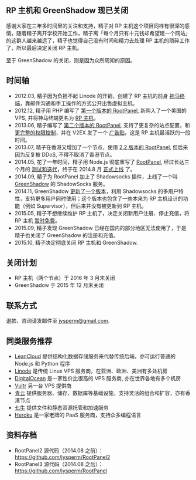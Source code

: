 ## RP 主机和 GreenShadow 现已关闭

感谢大家在三年多时间里的关注和支持，精子对 RP 主机这个项目同样有很深的感情，随着精子离开学校开始工作，精子离「每个月只有十元钱却希望建一个网站」的这群人越来越远了，精子也觉得自己没有时间和精力去处理 RP 主机的琐碎工作了，所以最后决定关闭 RP 主机。

至于 GreenShadow 的关闭，则是因为众所周知的原因。

## 时间轴

* 2012.03, 精子因为负担不起 Linode 的开销，创建了 RP 主机的前身 [神马终端](https://web.archive.org/web/20121024080726/http://what.jybox.net/)，靠邮件沟通和手工操作的方式公开出售虚拟主机。
* 2012.12, 精子用 PHP 编写了 [第一个版本的 RootPanel](https://github.com/jysperm/RootPanel2/tree/v1), 新购入了一个美国的 VPS, 并将神马终端更名为 [RP 主机](https://web.archive.org/web/20130514082953/http://rp.jybox.net/)。
* 2013.06, 精子编写了 [第二个版本的 RootPanel](https://github.com/jysperm/RootPanel2/tree/v2.0), 支持了更复杂的站点配置，和 [更完整的权限控制](https://jysperm.me/2013/05/810/)，并在 V2EX 发了一个 [广告贴](https://www.v2ex.com/t/71903)，这是 RP 主机最活跃的一段时间。
* 2013.07, 精子在香港又增加了一个节点，使用 [2.2 版本的 RootPanel](https://github.com/jysperm/RootPanel2/tree/v2.2), 但后来因为反复被 DDoS, 不得不取消了香港节点。
* 2014.05, 花了一年时间，精子用 Node.js 彻底重写了 [RootPanel](https://github.com/jysperm/HackPlan), 经过长达三个月的 [测试和迭代](https://github.com/jysperm/HackPlan/releases)，终于在 2014.8 月 [正式上线](https://web.archive.org/web/20151018231309/http://jp1.rpvhost.net/) 了。
* 2014.09, 精子为 RootPanel 加上了 Shadowsocks 插件，上线了一个叫 [GreenShadow](https://web.archive.org/web/20150412101654/http://www.v2ex.com/t/131432) 的 ShadowSocks 服务。
* 2014.11, GreenShadow [更新了一个版本](https://github.com/HackPlan/RootPanel/releases/tag/v0.8.0)，利用 Shadowsocks 的多用户特性，支持更多用户同时使用；这个版本也包含了一些本来为 RP 主机设计的功能（例如 Supervisor），但后来并没有被更新到 RP 主机。
* 2015.05, 精子不想继续维护 RP 主机了，决定关闭新用户注册、停止充值，将 RP 主机 [暂时免费](https://web.archive.org/web/20150926131234/http://blog.rpvhost.net/)。
* 2015.09, 精子发现 GreenShadow 已经在国内的部分地区无法使用了，于是精子也关闭了 GreenShadow 的注册和充值。
* 2015.10, 精子决定彻底关闭 RP 主机和 GreenShadow.

## 关闭计划

* RP 主机（两个节点）于 2016 年 3 月末关闭
* GreenShadow 于 2015 年 12 月末关闭

## 联系方式

退款、咨询请发邮件至 [jysperm@gmail.com](jysperm@gmail.com).

## 同类服务推荐

* [LeanCloud](https://leancloud.cn/?source=45Y9GRFP) 提供结构化数据存储服务来代替传统后端，亦可运行普通的 Node.js 和 Python 程序
* [Linode](https://www.linode.com/?r=a196912d910d9eefa806a2f2a00e5991811f85ef) 是传统 Linux VPS 服务商，在亚洲、欧洲、美洲有多处机房
* [DigitalOcean](https://www.digitalocean.com/?refcode=3adfb872a7c3) 是一家性价比很高的 VPS 服务商, 亦在世界各地有多个机房
* [Vultr](http://www.vultr.com/?ref=7017760-3B) 另一台 VPS 提供商
* [青云](https://www.qingcloud.com) 提供服务器、储存、数据库等基础设施，支持灵活的组合和扩容，亦有香港节点
* [七牛](https://portal.qiniu.com/signup?code=3le7dofycwdw2) 提供文件和静态资源托管和加速服务
* [Heroku](http://heroku.com) 是一家老牌的 PaaS 服务商，支持众多编程语言

## 资料存档

* RootPanel2 源代码（2014.08 之前）：<https://github.com/jysperm/RootPanel2>
* RootPanel3 源代码（2014.08 之后）：<https://github.com/jysperm/RootPanel>
